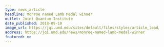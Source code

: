 ```yaml
---
type: news_article
headline: Monroe named Lamb Medal winner
outlet: Joint Quantum Institute
date_published: 2018-09-10
image_url: https://jqi.umd.edu/sites/default/files/styles/article_lead/public/images/monroe_standing_0.jpg?itok=8Tn9fDv6
address: https://jqi.umd.edu/news/monroe-named-lamb-medal-winner
featured: no
---
```

